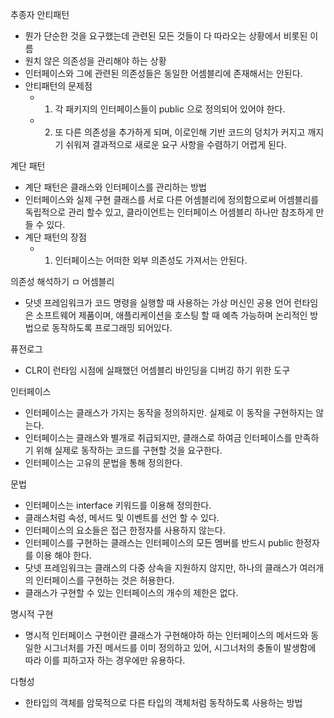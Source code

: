 추종자 안티패턴
 - 뭔가 단순한 것을 요구했는데 관련된 모든 것들이 다 따라오는 상황에서 비롯된 이름
 - 원치 않은 의존성을 관리해야 하는 상황
 - 인터페이스와 그에 관련된 의존성들은 동일한 어셈블리에 존재해서는 안된다.
 - 안티패턴의 문제점 
   - 1. 각 패키지의 인터페이스들이 public 으로 정의되어 있어야 한다.
   - 2. 또 다른 의존성을 추가하게 되며, 이로인해 기반 코드의 덩치가 커지고 깨지기 쉬워져 결과적으로 새로운 요구 사항을 수렴하기 어렵게 된다.

계단 패턴
 - 계단 패턴은 클래스와 인터페이스를 관리하는 방법
 - 인터페이스와 실제 구현 클래스를 서로 다른 어셈블리에 정의함으로써 어셈블리를 독립적으로 관리 할수 있고,
   클라이언트는 인터페이스 어셈블리 하나만 참조하게 만들 수 있다.
 - 계단 패턴의 장점
   - 1. 인터페이스는 어떠한 외부 의존성도 가져서는 안된다.
   
의존성 해석하기
 ㅁ 어셈블리
   - 닷넷 프레임워크가 코드 명령을 실행할 때 사용하는 가상 머신인 공용 언어 런타임은 소프트웨어 제품이며, 
     애플리케이션을 호스팅 할 때 예측 가능하며 논리적인 방법으로 동작하도록 프로그래밍 되어있다.
   
 퓨전로그
 - CLR이 런타임 시점에 실패했던 어셈블리 바인딩을 디버깅 하기 위한 도구
 
 
인터페이스
 - 인터페이스는 클래스가 가지는 동작을 정의하지만. 실제로 이 동작을 구현하지는 않는다.
 - 인터페이스는 클래스와 별개로 취급되지만, 클래스로 하여금 인터페이스를 만족하기 위해 실제로 동작하는 코드를 구현할 것을 요구한다.
 - 인터페이스는 고유의 문법을 통해 정의한다.
 
 문법
  - 인터페이스는 interface 키워드를 이용해 정의한다.
  - 클래스처럼 속성, 메서드 및 이벤트를 선언 할 수 있다.
  - 인터페이스의 요소들은 접근 한정자를 사용하지 않는다.
  - 인터페이스를 구현하는 클래스는 인터페이스의 모든 멤버를 반드시 public 한정자를 이용 해야 한다.
  - 닷넷 프레임워크는 클래스의 다중 상속을 지원하지 않지만, 하나의 클래스가 여러개의 인터페이스를 구현하는 것은 허용한다.
  - 클래스가 구현할 수 있는 인터페이스의 개수의 제한은 없다.

 
 명시적 구현
  - 명시적 인터페이스 구현이란 클래스가 구현해야하 하는 인터페이스의 메서드와 동일한 시그너처를 가진 메서드를 이미 정의하고 있어, 시그너처의 충돌이 발생함에 따라
이를 피하고자 하는 경우에만 유용하다.
  

 다형성
  - 한타입의 객체를 암묵적으로 다른 타입의 객체처럼 동작하도록 사용하는 방법
  
  
  